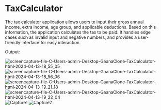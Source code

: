 # TaxCalculator
The tax calculator application allows users to input their gross annual income, extra income, age group, and applicable deductions. Based on this information, the application calculates the tax to be paid. It handles edge cases such as invalid input and negative numbers, and provides a user-friendly interface for easy interaction.

Output:

![screencapture-file-C-Users-admin-Desktop-GaanaClone-TaxCalculator-html-2024-04-13-18_55_05](https://github.com/AnandSharma0261/TaxCalculator/assets/93581190/988e29c2-ed29-4249-a02b-07fe9008774c)
![screencapture-file-C-Users-admin-Desktop-GaanaClone-TaxCalculator-html-2024-04-13-18_56_06](https://github.com/AnandSharma0261/TaxCalculator/assets/93581190/8cf5c72c-b162-4c18-97d3-7d4af5280500)
![screencapture-file-C-Users-admin-Desktop-GaanaClone-TaxCalculator-html-2024-04-13-19_21_18](https://github.com/AnandSharma0261/TaxCalculator/assets/93581190/07922566-22c8-4f4c-910c-57cb8826e01c)
![screencapture-file-C-Users-admin-Desktop-GaanaClone-TaxCalculator-html-2024-04-13-19_22_04](https://github.com/AnandSharma0261/TaxCalculator/assets/93581190/d4f6000f-8c37-44c0-94df-ff0552554da6)
![Capture1](https://github.com/AnandSharma0261/TaxCalculator/assets/93581190/3a3c20ce-904d-46b9-a5c3-ed55c20a191e)
![Capture2](https://github.com/AnandSharma0261/TaxCalculator/assets/93581190/0b21ea3d-0251-41a2-b34c-d08978a984fd)
